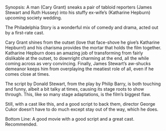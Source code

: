 Synopsis: A man (Cary Grant) sneaks a pair of tabloid reporters (James Stewart and Ruth Hussey) into his stuffy ex-wife’s (Katharine Hepburn) upcoming society wedding.

The Philadelphia Story is a wonderful mix of comedy and drama, acted out by a first-rate cast.

Cary Grant shines from the outset (love that face-shove he give’s Katharine Hepburn!) and his charisma provides the mortar that holds the film together.  Katharine Hepburn does an amazing job of transforming from fairly dislikable at the outset, to downright charming at the end, all the while coming across as very convincing.  Finally, James Stewart’s aw-shucks demeanor keeps him from overplaying the meatiest role of all, even if he comes close at times.

The script by Donald Stewart, from the play by Philip Barry, is both touching and funny, albeit a bit talky at times, causing its stage roots to show through.  This, like so many stage adaptations, is the film’s biggest flaw. 

Still, with a cast like this, and a good script to back them, director George Cukor doesn’t have to do much except stay out of the way, which he does. 

Bottom Line: A good movie with a good script and a great cast.  Recommended.
